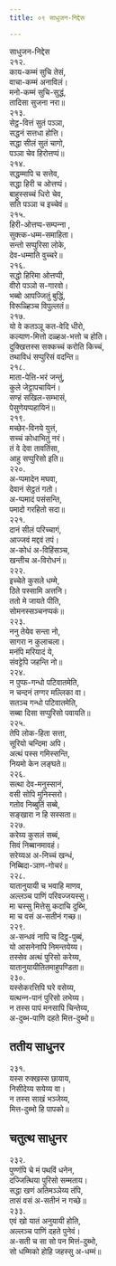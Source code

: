 ```yaml
---
title: ०९ साधुजन-निद्देस

---
```

साधुजन-निद्देस  
२१२.  
काय-कम्मं सुचि तेसं,  
वाचा-कम्मं अनाविलं।  
मनो-कम्मं सुचि-सुद्धं,  
तादिसा सुजना नरा॥  
२१३.  
सेट्ठ-वित्तं सुतं पञ्‍ञा,  
सद्धनं सत्तधा होत्ति।  
सद्धा सीलं सुतं चागो,  
पञ्‍ञा चेव हिरोत्तप्पं॥  
२१४.  
सद्धम्मापि च सत्तेव,  
सद्धा हिरी च ओत्तप्पं।  
बाहुस्सच्‍चं धिरो चेव,  
सति पञ्‍ञा च इच्‍चेवं॥  
२१५.  
हिरी-ओत्तप्प-सम्पन्‍ना ,  
सुक्त्क-धम्म-समाहिता।  
सन्तो सप्पुरिसा लोके,  
देव-धम्माति वुच्‍चरे॥  
२१६.  
सद्धो हिरिमा ओत्तप्पी,  
वीरो पञ्‍ञो स-गारवो।  
भब्बो आपज्‍जितुं बुद्धिं,  
विरूळ्हिञ्‍च विपुल्‍लतं॥  
२१७.  
यो वे कतञ्‍ञू कत-वेदि धीरो,  
कल्याण-मित्तो दळ्हअ-भत्तो च होति।  
दुक्खित्तस्स सक्‍कच्‍चं करोति किच्‍चं,  
तथाविधं सप्पुरिसं वदन्ति॥  
२१८.  
माता-पेत्ति-भरं जन्तुं,  
कुले जेट्ठापचायिनं।  
सण्हं सखिल-सम्भासं,  
पेसुणेयप्पहायिनं॥  
२१९.  
मच्छेर-विनये युत्तं,  
सच्‍चं कोधाभितुं नरं।  
तं वे देवा तावतिंसा,  
आहु सप्पुरिसो इति॥  
२२०.  
अ-प्पमादेन मघवा,  
देवानं सेट्ठतं गतो।  
अ-प्पमादं पसंसन्ति,  
पमादो गरहितो सदा॥  
२२१.  
दानं सीलं परिच्‍चागं,  
आज्‍जवं मद्दवं तपं।  
अ-कोधं अ-विहिंसञ्‍च,  
खन्तीच अ-विरोधनं॥  
२२२.  
इच्‍चेते कुसले धम्मे,  
ठिते पस्सामि अत्तनि।  
ततो मे जायते पीति,  
सोमनस्सञ्‍चनप्पकं॥  
२२३.  
ननु तेयेव सन्ता नो,  
सागरा न कुलाचला।  
मनंपि मरियादं ये,  
संवट्टेपि जहन्ति नो॥  
२२४.  
न पुप्फ-गन्धो पटिवातमेति,  
न चन्दनं तग्गर मल्‍लिका वा।  
सतञ्‍च गन्धो पटिवातमेति,  
सब्बा दिसा सप्पुरिसो पवायति॥  
२२५.  
तेपि लोक-हिता सत्ता,  
सूरियो चन्दिमा अपि।  
अत्थं पस्स गमिस्सन्ति,  
नियमो केन लङ्घते॥  
२२६.  
सत्था देव-मनुस्सानं,  
वसी सोपि मुनिस्सरो।  
गतोव निब्बुतिं सब्बे,  
सङ्खारा न हि सस्सता॥  
२२७.  
करेय्य कुसलं सब्बं,  
सिवं निब्बानमावहं।  
सरेय्यअ अ-निच्‍चं खन्धं,  
निब्बिदा-ञाण-गोचरं॥  
२२८.  
यातानुयायी च भवाहि माणव,  
अल्‍लञ्‍च पाणिं परिवज्‍जयस्सु।  
मा चस्सु मित्तेसु कदाचि दुब्भि,  
मा च वसं अ-सतीनं गच्छ॥  
२२९.  
अ-सन्धवं नापि च दिट्ठ-पुब्बं,  
यो आसनेनापि निमन्तयेय्य।  
तस्सेव अत्थं पुरिसो करेय्य,  
यातानुयायीतितमाहुपण्डिता॥  
२३०.  
यस्सेकरत्तिपि घरे वसेय्य,  
यत्थन्‍न-पानं पुरिसो लभेय्य।  
न तस्स पापं मनसापि चिन्तेय्य,  
अ-दुब्भ-पाणि दहते मित्त-दुब्भो॥  


## ततीय साधुनर

२३१.  
यस्स रुक्खस्स छायाय,  
निसीदेय्य सयेय्य वा।  
न तस्स साखं भञ्‍जेय्य,  
मित्त-दुब्भो हि पापको॥  


## चतुत्थ साधुनर

२३२.  
पुण्णंपि चे मं पथविं धनेन,  
दज्‍जित्थिया पुरिसो सम्मताय।  
सद्धा खणं अतिमञ्‍ञेय्य तंपि,  
तासं वसं अ-सतीनं न गच्छे॥  
२३३.  
एवं खो यातं अनुयायी होति,  
अल्‍लञ्‍च पाणिं दहते पुनेवं।  
अ-सती च सा सो पन मित्तं-दुब्भो,  
सो धम्मिको होहि जहस्सु अ-धम्मं॥  